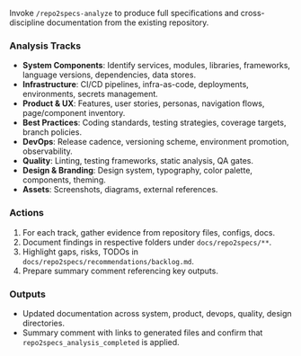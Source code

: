Invoke `/repo2specs-analyze` to produce full specifications and cross-discipline documentation from the existing repository.

### Analysis Tracks
- **System Components**: Identify services, modules, libraries, frameworks, language versions, dependencies, data stores.
- **Infrastructure**: CI/CD pipelines, infra-as-code, deployments, environments, secrets management.
- **Product & UX**: Features, user stories, personas, navigation flows, page/component inventory.
- **Best Practices**: Coding standards, testing strategies, coverage targets, branch policies.
- **DevOps**: Release cadence, versioning scheme, environment promotion, observability.
- **Quality**: Linting, testing frameworks, static analysis, QA gates.
- **Design & Branding**: Design system, typography, color palette, components, theming.
- **Assets**: Screenshots, diagrams, external references.

### Actions
1. For each track, gather evidence from repository files, configs, docs.
2. Document findings in respective folders under `docs/repo2specs/**`.
3. Highlight gaps, risks, TODOs in `docs/repo2specs/recommendations/backlog.md`.
4. Prepare summary comment referencing key outputs.

### Outputs
- Updated documentation across system, product, devops, quality, design directories.
- Summary comment with links to generated files and confirm that `repo2specs_analysis_completed` is applied.

